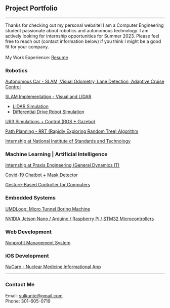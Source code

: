 ## Project Portfolio
---

Thanks for checking out my personal website! I am a Computer Engineering student passionate about robotics and autonomous technology. I am actively looking for internship opportunities for Summer 2023. Please feel free to reach out (contact information below) if you think I might be a good fit for your company.
<br><br>
My Work Experience: [Resume](/project_pages/Sachin_Sulkunte_Resume_22)

### Robotics
[Autonomous Car - SLAM, Visual Odometry, Lane Detection, Adaptive Cruise Control](/project_pages/selfDriving)

[SLAM Implementation - Visual and LIDAR](/project_pages/slam)

* [LIDAR Simulation](/project_pages/lidar)
* [Differential Drive Robot Simulation](/project_pages/diffDrive)

[UR3 Simulations + Control (ROS + Gazebo)](/project_pages/robo)

[Path Planning - RRT (Rapidly Exploring Random Tree) Algorithm](/project_pages/rrt)

[Internship at National Institute of Standards and Technology](/project_pages/nist)

### Machine Learning | Artificial Intelligence

[Internship at Praxis Engineering (General Dynamics IT)](/project_pages/praxis)

[Covid-19 Chatbot + Mask Detector](/project_pages/chatbot)

[Gesture-Based Controller for Computers](/project_pages/gesture)

### Embedded Systems
[UMDLoop: Micro Tunnel Boring Machine](/project_pages/loop)

[NVIDIA Jetson Nano / Arduino / Raspberry Pi / STM32 Microcontrollers](project_pages/arduino)

### Web Development
[Nonprofit Management System](/project_pages/rmra)

### iOS Development
[NuCare - Nuclear Medicine Informational App](/project_pages/nucare)

---

### Contact Me
Email: sulkunte@gmail.com
<br>
Phone: 301-605-0719
